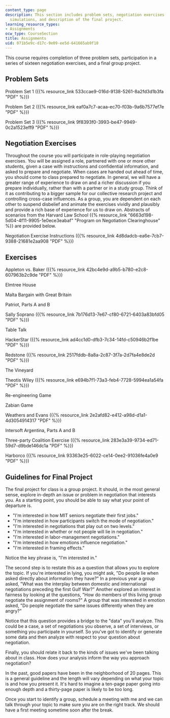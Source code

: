 ```yaml
---
content_type: page
description: This section includes problem sets, negotiation exercises on role play
  simulations, and description of the final project.
learning_resource_types:
- Assignments
ocw_type: CourseSection
title: Assignments
uid: 071b5e9c-d17c-9e09-ee5d-641665ab9f10
---
```


This course requires completion of three problem sets, participation in a series of sixteen negotiation exercises, and a final group project.

Problem Sets
------------

Problem Set 1 ({{% resource_link 533ccae9-016d-9138-5261-8a2fd3d1b3fa "PDF" %}})

Problem Set 2 ({{% resource_link eaf0a7c7-acaa-ec70-f03b-9a6b7577ef7e "PDF" %}})

Problem Set 3 ({{% resource_link 9f8393f0-3993-be47-9949-0c2a1523eff9 "PDF" %}})

Negotiation Exercises
---------------------

Throughout the course you will participate in role-playing negotiation exercises. You will be assigned a role, partnered with one or more other students, given a case with instructions and confidential information, and asked to prepare and negotiate. When cases are handed out ahead of time, you should come to class prepared to negotiate. In general, we will have a greater range of experience to draw on and a richer discussion if you prepare individually, rather than with a partner or in a study group. Think of it as contributing to a bigger sample for our collective research project and controlling cross-case influences. As a group, you are dependent on each other to suspend disbelief and animate the exercises vividly and plausibly and provide a rich base of experience for us to draw on. Abstracts of scenarios from the Harvard Law School {{% resource_link "6663d198-5d04-4f11-9905-1e0ece3eabaf" "Program on Negotiation Clearinghouse" %}} are provided below.

Negotiation Exercise Instructions ({{% resource_link 4d8dadcb-ea6e-7cb7-9388-21681e2aa908 "PDF" %}})

Exercises
---------

Appleton vs. Baker ({{% resource_link 42bc4e9d-a9b5-b780-e2c8-607963b2c9de "PDF" %}})

Elmtree House

Malta Bargain with Great Britain

Patriot, Parts A and B

Sally Soprano ({{% resource_link 7b176d13-7e67-cf80-6721-6403a83bfd05 "PDF" %}})

Table Talk

HackerStar ({{% resource_link ad4cc1d0-dfb3-7c34-14fd-c50946b2f1be "PDF" %}})

Redstone ({{% resource_link 2517fddb-8a8a-2c87-3f7a-2d7fa4e8de2d "PDF" %}})

The Vineyard

Theotis Wiley ({{% resource_link e694b7f1-73a3-feb4-7728-5994ea1a54fa "PDF" %}})

Re-engineering Game

Zabian Game

Weathers and Evans ({{% resource_link 2e2afd82-e412-a98d-d1a1-4d3054914317 "PDF" %}})

Intersoft Argentina, Parts A and B

Three-party Coalition Exercise ({{% resource_link 283e3a39-9734-ed71-59d7-d9bde146dc1a "PDF" %}})

Harborco ({{% resource_link 93363e25-6022-ce14-0ee2-91036fe4a0e9 "PDF" %}})

Guidelines for Final Project
----------------------------

The final project for class is a group project. It should, in the most general sense, explore in-depth an issue or problem in negotiation that interests you. As a starting point, you should be able to say what your point of departure is.

*   "I'm interested in how MIT seniors negotiate their first jobs."
*   "I'm interested in how participants switch the mode of negotiation."
*   "I'm interested in negotiations that play out on two levels."
*   "I'm interested in whether or not people will lie in negotiation."
*   "I'm interested in labor-management negotiations."
*   "I'm interested in how emotions influence negotiation."
*   "I'm interested in framing effects."

Notice the key phrase is, "I'm interested in."

The second step is to restate this as a question that allows you to explore the topic. If you're interested in lying, you might ask, "Do people lie when asked directly about information they have?" In a previous year a group asked, "What was the interplay between domestic and international negotiations preceding the first Gulf War?" Another explored an interest in fairness by looking at the questions, "How do members of this living group negotiate the assignment of rooms?" A group that was interested in emotion asked, "Do people negotiate the same issues differently when they are angry?"

Notice that this question provides a bridge to the "data" you'll analyze. This could be a case, a set of negotiations you observe, a set of interviews, or something you participate in yourself. So you've got to identify or generate some data and then analyze with respect to your question about negotiation.

Finally, you should relate it back to the kinds of issues we've been talking about in class. How does your analysis inform the way you approach negotiation?

In the past, good papers have been in the neighborhood of 20 pages. This is a general guideline and the length will vary depending on what your topic is and how you present it. It's hard to imagine a ten-page paper going into enough depth and a thirty-page paper is likely to be too long.

Once you start to identify a group, schedule a meeting with me and we can talk through your topic to make sure you are on the right track. We should have a first meeting sometime soon after the break.